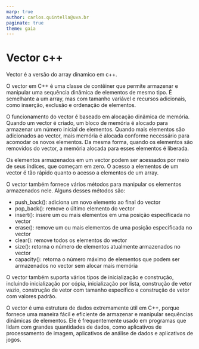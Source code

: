 ```yaml
---
marp: true
author: carlos.quintella@uva.br
paginate: true
theme: gaia
---
```


<!-- _class: lead -->

# Vector c++ #

Vector é a versão do array dinamico em c++.

O vector em C++ é uma classe de contêiner que permite armazenar e manipular uma sequência dinâmica de elementos de mesmo tipo. É semelhante a um array, mas com tamanho variável e recursos adicionais, como inserção, exclusão e ordenação de elementos.

O funcionamento do vector é baseado em alocação dinâmica de memória. Quando um vector é criado, um bloco de memória é alocado para armazenar um número inicial de elementos. Quando mais elementos são adicionados ao vector, mais memória é alocada conforme necessário para acomodar os novos elementos. Da mesma forma, quando os elementos são removidos do vector, a memória alocada para esses elementos é liberada.

Os elementos armazenados em um vector podem ser acessados por meio de seus índices, que começam em zero. O acesso a elementos de um vector é tão rápido quanto o acesso a elementos de um array.

O vector também fornece vários métodos para manipular os elementos armazenados nele. Alguns desses métodos são:

- push_back(): adiciona um novo elemento ao final do vector
- pop_back(): remove o último elemento do vector
- insert(): insere um ou mais elementos em uma posição especificada no vector
- erase(): remove um ou mais elementos de uma posição especificada no vector
- clear(): remove todos os elementos do vector
- size(): retorna o número de elementos atualmente armazenados no vector
- capacity(): retorna o número máximo de elementos que podem ser armazenados no vector sem alocar mais memória

O vector também suporta vários tipos de inicialização e construção, incluindo inicialização por cópia, inicialização por lista, construção de vetor vazio, construção de vetor com tamanho específico e construção de vetor com valores padrão.

O vector é uma estrutura de dados extremamente útil em C++, porque fornece uma maneira fácil e eficiente de armazenar e manipular sequências dinâmicas de elementos. Ele é frequentemente usado em programas que lidam com grandes quantidades de dados, como aplicativos de processamento de imagem, aplicativos de análise de dados e aplicativos de jogos.